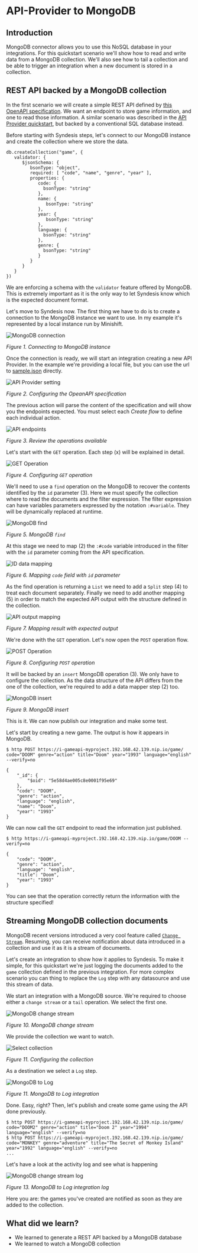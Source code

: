# API-Provider to MongoDB

## Introduction
MongoDB connector allows you to use this NoSQL database in your integrations. For this quickstart scenario we'll show how to read and write data from a MongoDB collection. We'll also see how to tail a collection and be able to trigger an integration when a new document is stored in a collection.

## REST API backed by a MongoDB collection

In the first scenario we will create a simple REST API defined by [this OpenAPI specification](sample.json). We want an endpoint to store game information, and one to read those information. A similar scenario was described in the [API Provider quickstart](https://github.com/squakez/syndesis-quickstarts/tree/master/api-provider), but backed by a conventional SQL database instead.

Before starting with Syndesis steps, let's connect to our MongoDB instance and create the collection where we store the data.

```
db.createCollection("game", {
   validator: {
      $jsonSchema: {
         bsonType: "object",
         required: [ "code", "name", "genre", "year" ],
         properties: {
            code: {
              bsonType: "string"
            },
            name: {
               bsonType: "string"
            },
            year: {
               bsonType: "string"
            },
            language: {
              bsonType: "string"
            },
            genre: {
              bsonType: "string"
            }
         }
      }
   }
})
```
We are enforcing a schema with the `validator` feature offered by MongoDB. This is extremely important as it is the only way to let Syndesis know which is the expected document format.

Let's move to Syndesis now. The first thing we have to do is to create a connection to the MongoDB instance we want to use. In my example it's represented by a local instance run by Minishift.

![MongoDB connection](img/1-connections.png)

*Figure 1. Connecting to MongoDB instance*

Once the connection is ready, we will start an integration creating a new API Provider. In the example we're providing a local file, but you can use the url to [sample.json](sample.json) directly.
  
![API Provider setting](img/2-api.png)

*Figure 2. Configuring the OpeanAPI specification*

The previous action will parse the content of the specification and will show you the endpoints expected. You must select each _Create flow_ to define each individual action.

![API endpoints](img/3-operation.png)

*Figure 3. Review the operations available*

Let's start with the `GET` operation. Each step (x) will be explained in detail. 

![GET Operation](img/4-get-flow.png)

*Figure 4. Configuring `GET` operation*

We'll need to use a `find` operation on the MongoDB to recover the contents identified by the `id` parameter (3). Here we must specify the collection where to read the documents and the filter expression. The filter expression can have variables parameters expressed by the notation `:#variable`. They will be dynamically replaced at runtime.

![MongoDB find](img/6-find.png)

*Figure 5. MongoDB `find`*

At this stage we need to map (2) the `:#code` variable introduced in the filter with the `id` parameter coming from the API specification.

![ID data mapping](img/5-datamapping.png)

*Figure 6. Mapping `code` field with `id` parameter*

As the find operation is returning a `List` we need to add a `Split` step (4) to treat each document separately. Finally we need to add another mapping (5) in order to match the expected API output with the structure defined in the collection.

![API output mapping](img/7-datamapper.png)

*Figure 7. Mapping result with expected output*

We're done with the `GET` operation. Let's now open the `POST` operation flow.

![POST Operation](img/8-post-flow.png)

*Figure 8. Configuring `POST` operation*

It will be backed by an `insert` MongoDB operation (3). We only have to configure the collection. As the data structure of the API differs from the one of the collection, we're required to add a data mapper step (2) too.

![MongoDB insert](img/9-insert.png)

*Figure 9. MongoDB insert*

This is it. We can now publish our integration and make some test.

Let's start by creating a new game. The output is how it appears in MongoDB.
```
$ http POST https://i-gameapi-myproject.192.168.42.139.nip.io/game/ code="DOOM" genre="action" title="Doom" year="1993" language="english" --verify=no

{
    "_id": {
        "$oid": "5e58d4ae005c8e0001f95e69"
    },
    "code": "DOOM",
    "genre": "action",
    "language": "english",
    "name": "Doom",
    "year": "1993"
}
```
We can now call the `GET` endpoint to read the information just published.
```
$ http https://i-gameapi-myproject.192.168.42.139.nip.io/game/DOOM --verify=no

{
    "code": "DOOM",
    "genre": "action",
    "language": "english",
    "title": "Doom",
    "year": "1993"
}
```
You can see that the operation correctly return the information with the structure specified!

## Streaming MongoDB collection documents

MongoDB recent versions introduced a very cool feature called [`Change Stream`](https://docs.mongodb.com/manual/changeStreams/). Resuming, you can receive notification about data introduced in a collection and use it as it is a stream of documents.

Let's create an integration to show how it applies to Syndesis. To make it simple, for this quickstart we're just logging the documents added to the `game` collection defined in the previous integration. For more complex scenario you can thing to replace the `Log` step with any datasource and use this stream of data.

We start an integration with a MongoDB source. We're required to choose either a `change stream` or a `tail` operation. We select the first one.

![MongoDB change stream](img/10-tail.png)

*Figure 10. MongoDB change stream*

We provide the collection we want to watch.

![Select collection](img/11-stream.png)

*Figure 11. Configuring the collection*

As a destination we select a `Log` step.

![MongoDB to Log](img/12-integration-tail.png)

*Figure 11. MongoDB to Log integration*

Done. Easy, right? Then, let's publish and create some game using the API done previously.

```
$ http POST https://i-gameapi-myproject.192.168.42.139.nip.io/game/ code="DOOM2" genre="action" title="Doom 2" year="1994" language="english" --verify=no
$ http POST https://i-gameapi-myproject.192.168.42.139.nip.io/game/ code="MONKEY" genre="adventure" title="The Secret of Monkey Island" year="1992" language="english" --verify=no
...
```

Let's have a look at the activity log and see what is happening

![MongoDB change stream log](img/13-trace.png)

*Figure 13. MongoDB to Log integration log*

Here you are: the games you've created are notified as soon as they are added to the collection.

## What did we learn?
* We learned to generate a REST API backed by a MongoDB database
* We learned to watch a MongoDB collection

